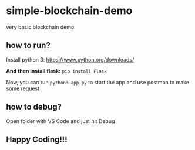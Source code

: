 # simple-blockchain-demo
very basic blockchain demo

## how to run?
Install python 3:
https://www.python.org/downloads/

**And then install flask:** `pip install Flask`

Now, you can run `python3 app.py` to start the app and use postman to make some request

## how to debug?
Open folder with VS Code and just hit Debug

## Happy Coding!!!
